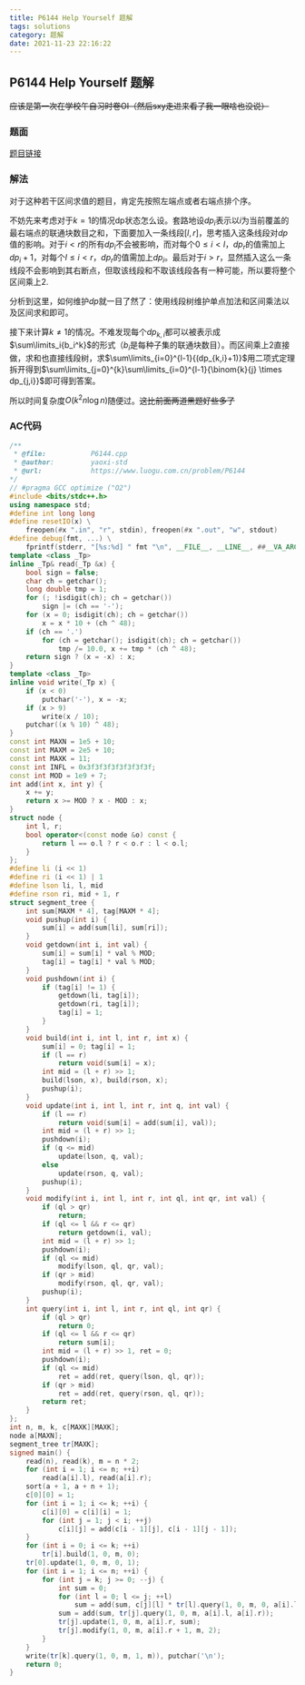 ```yaml
---
title: P6144 Help Yourself 题解
tags: solutions
category: 题解
date: 2021-11-23 22:16:22
---
```


## P6144 Help Yourself 题解

~~应该是第一次在学校午自习时卷OI（然后sxy走进来看了我一眼啥也没说）~~

### 题面

[题目链接](https://www.luogu.com.cn/problem/P6144)

### 解法

对于这种若干区间求值的题目，肯定先按照左端点或者右端点排个序。

不妨先来考虑对于$k=1$的情况dp状态怎么设。套路地设$dp_i$表示以$i$为当前覆盖的最右端点的联通块数目之和，下面要加入一条线段$[l,r]$，思考插入这条线段对$dp$值的影响。对于$i\lt r$的所有$dp_i$不会被影响，而对每个$0 \le i \lt l$，$dp_r$的值需加上$dp_i + 1$，对每个$l \le i \lt r$，$dp_r$的值需加上$dp_i$。最后对于$i \gt r$，显然插入这么一条线段不会影响到其右断点，但取该线段和不取该线段各有一种可能，所以要将整个区间乘上2.

分析到这里，如何维护$dp$就一目了然了：使用线段树维护单点加法和区间乘法以及区间求和即可。

接下来计算$k \neq 1$的情况。不难发现每个$dp_{k,i}$都可以被表示成$\sum\limits_i{b_i^k}$的形式（$b_i$是每种子集的联通块数目）。而区间乘上2直接做，求和也直接线段树，求$\sum\limits_{i=0}^{l-1}{(dp_{k,i}+1)}$用二项式定理拆开得到$\sum\limits_{j=0}^{k}\sum\limits_{i=0}^{l-1}{\binom{k}{j} \times dp_{j,i}}$即可得到答案。

所以时间复杂度$O(k^2n\log{n})$随便过。~~这比前面两道黑题好些多了~~

### AC代码

```cpp
/**
 * @file:           P6144.cpp
 * @author:         yaoxi-std
 * @url:            https://www.luogu.com.cn/problem/P6144
*/
// #pragma GCC optimize ("O2")
#include <bits/stdc++.h>
using namespace std;
#define int long long
#define resetIO(x) \
    freopen(#x ".in", "r", stdin), freopen(#x ".out", "w", stdout)
#define debug(fmt, ...) \
    fprintf(stderr, "[%s:%d] " fmt "\n", __FILE__, __LINE__, ##__VA_ARGS__)
template <class _Tp>
inline _Tp& read(_Tp &x) {
    bool sign = false;
    char ch = getchar();
    long double tmp = 1;
    for (; !isdigit(ch); ch = getchar())
        sign |= (ch == '-');
    for (x = 0; isdigit(ch); ch = getchar())
        x = x * 10 + (ch ^ 48);
    if (ch == '.')
        for (ch = getchar(); isdigit(ch); ch = getchar())
            tmp /= 10.0, x += tmp * (ch ^ 48);
    return sign ? (x = -x) : x;
}
template <class _Tp>
inline void write(_Tp x) {
    if (x < 0)
        putchar('-'), x = -x;
    if (x > 9)
        write(x / 10);
    putchar((x % 10) ^ 48);
}
const int MAXN = 1e5 + 10;
const int MAXM = 2e5 + 10;
const int MAXK = 11;
const int INFL = 0x3f3f3f3f3f3f3f3f;
const int MOD = 1e9 + 7;
int add(int x, int y) {
    x += y;
    return x >= MOD ? x - MOD : x;
}
struct node {
    int l, r;
    bool operator<(const node &o) const {
        return l == o.l ? r < o.r : l < o.l;
    }
};
#define li (i << 1)
#define ri (i << 1) | 1
#define lson li, l, mid
#define rson ri, mid + 1, r
struct segment_tree {
    int sum[MAXM * 4], tag[MAXM * 4];
    void pushup(int i) {
        sum[i] = add(sum[li], sum[ri]);
    }
    void getdown(int i, int val) {
        sum[i] = sum[i] * val % MOD;
        tag[i] = tag[i] * val % MOD;
    }
    void pushdown(int i) {
        if (tag[i] != 1) {
            getdown(li, tag[i]);
            getdown(ri, tag[i]);
            tag[i] = 1;
        }
    }
    void build(int i, int l, int r, int x) {
        sum[i] = 0; tag[i] = 1;
        if (l == r)
            return void(sum[i] = x);
        int mid = (l + r) >> 1;
        build(lson, x), build(rson, x);
        pushup(i);
    }
    void update(int i, int l, int r, int q, int val) {
        if (l == r)
            return void(sum[i] = add(sum[i], val));
        int mid = (l + r) >> 1;
        pushdown(i);
        if (q <= mid)
            update(lson, q, val);
        else
            update(rson, q, val);
        pushup(i);
    }
    void modify(int i, int l, int r, int ql, int qr, int val) {
        if (ql > qr)
            return;
        if (ql <= l && r <= qr)
            return getdown(i, val);
        int mid = (l + r) >> 1;
        pushdown(i);
        if (ql <= mid)
            modify(lson, ql, qr, val);
        if (qr > mid)
            modify(rson, ql, qr, val);
        pushup(i);
    }
    int query(int i, int l, int r, int ql, int qr) {
        if (ql > qr)
            return 0;
        if (ql <= l && r <= qr)
            return sum[i];
        int mid = (l + r) >> 1, ret = 0;
        pushdown(i);
        if (ql <= mid)
            ret = add(ret, query(lson, ql, qr));
        if (qr > mid)
            ret = add(ret, query(rson, ql, qr));
        return ret;
    }
};
int n, m, k, c[MAXK][MAXK];
node a[MAXN];
segment_tree tr[MAXK];
signed main() {
    read(n), read(k), m = n * 2;
    for (int i = 1; i <= n; ++i)
        read(a[i].l), read(a[i].r);
    sort(a + 1, a + n + 1);
    c[0][0] = 1;
    for (int i = 1; i <= k; ++i) {
        c[i][0] = c[i][i] = 1;
        for (int j = 1; j < i; ++j)
            c[i][j] = add(c[i - 1][j], c[i - 1][j - 1]);
    }
    for (int i = 0; i <= k; ++i)
        tr[i].build(1, 0, m, 0);
    tr[0].update(1, 0, m, 0, 1);
    for (int i = 1; i <= n; ++i) {
        for (int j = k; j >= 0; --j) {
            int sum = 0;
            for (int l = 0; l <= j; ++l)
                sum = add(sum, c[j][l] * tr[l].query(1, 0, m, 0, a[i].l - 1) % MOD);
            sum = add(sum, tr[j].query(1, 0, m, a[i].l, a[i].r));
            tr[j].update(1, 0, m, a[i].r, sum);
            tr[j].modify(1, 0, m, a[i].r + 1, m, 2);
        }
    }
    write(tr[k].query(1, 0, m, 1, m)), putchar('\n');
    return 0;
}
```